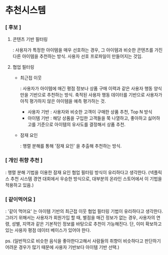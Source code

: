 # 추천시스템



### [ 후보 ]

1. 콘텐츠 기반 필터링

   : 사용자가 특정한 아이템을 매우 선호하는 경우, 그 아이템과 비슷한 콘텐츠를 가진 다른 아이템을 추천하는 방식. 사용자 선호 프로파일이 만들어지는 것임.

2. 협업 필터링 

   - 최근접 이웃

     : 사용자가 아이템에 매긴 평점 정보나 상품 구매 이력과 같은 사용자 행동 양식만을 기반으로 추천하는 방식. 축적된 사용자 행동 데이터를 기반으로 사용자가 아직 평가하지 않은 아이템을 예측 평가하는 것.

     - 사용자 기반 : 사용자와 비슷한 고객이 구매한 상품 추천, Top N 방식
     - 아이템 기반 : 해당 상품을 구입한 고객들을 쭉 나열하고, 좋아하고 싫어하고를 기준으로 아이템의 유사도를 결정해서 상품 추천.

   - 잠재 요인

     : 행렬 분해를 통해 '잠재 요인' 을 추출해 추천하는 방식.

 

### [ 개인 취향 추천 ]

 : 행렬 분해 기법을 이용한 잠재 요인 협업 필터링 방식이 유리하다고 생각한다. (넥플릭스 추천 시스템 경연 대회에서 우승한 방식으로, 대부분의 온라인 스토어에서 이 기법을 적용하고 있음.)



### [ 같이먹어요 ]

 : '같이 먹어요' 는 아이템 기반의 최근접 이웃 협업 필터링 기법이 유리하다고 생각한다. 그러기 위해서는 사용자가 회원가입 할 때, 별점을 매긴 정보가 없는 경우, 사용자의 연령, 성별, 지역과 같은 기본적인 정보를 바탕으로 추천이 가능해진다. 단, 이미 확보하고 있는 사용자 평점 데이터 베이스가 있어야 한다. 

ps. (일반적으로 비슷한 음식을 좋아한다고해서 사람들의 취향이 비슷하다고 판단하기 어려운 경우가 많기 때문에 사용자 기반보다 아이템 기반 선택.)